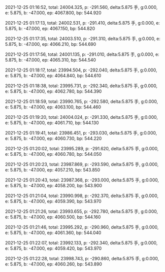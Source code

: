 2021-12-25 01:16:52, total: 24004.325, p: -291.560, delta:5.875 手, g:0.000, e: 5.875, b: -47.000, ep: 4067.800, bp: 544.920

2021-12-25 01:17:13, total: 24002.531, p: -291.410, delta:5.875 手, g:0.000, e: 5.875, b: -47.000, ep: 4067.150, bp: 544.820

2021-12-25 01:17:35, total: 24003.510, p: -291.310, delta:5.875 手, g:0.000, e: 5.875, b: -47.000, ep: 4066.210, bp: 544.690

2021-12-25 01:17:56, total: 24001.135, p: -291.010, delta:5.875 手, g:0.000, e: 5.875, b: -47.000, ep: 4065.310, bp: 544.540

2021-12-25 01:18:17, total: 23994.504, p: -292.040, delta:5.875 手, g:0.000, e: 5.875, b: -47.000, ep: 4064.840, bp: 544.610

2021-12-25 01:18:38, total: 23995.731, p: -292.340, delta:5.875 手, g:0.000, e: 5.875, b: -47.000, ep: 4062.780, bp: 544.390

2021-12-25 01:18:59, total: 23990.765, p: -292.580, delta:5.875 手, g:0.000, e: 5.875, b: -47.000, ep: 4063.100, bp: 544.460

2021-12-25 01:19:20, total: 24004.024, p: -291.330, delta:5.875 手, g:0.000, e: 5.875, b: -47.000, ep: 4061.710, bp: 544.130

2021-12-25 01:19:41, total: 23986.451, p: -293.030, delta:5.875 手, g:0.000, e: 5.875, b: -47.000, ep: 4060.730, bp: 544.220

2021-12-25 01:20:02, total: 23995.289, p: -291.620, delta:5.875 手, g:0.000, e: 5.875, b: -47.000, ep: 4060.780, bp: 544.050

2021-12-25 01:20:23, total: 23987.869, p: -293.590, delta:5.875 手, g:0.000, e: 5.875, b: -47.000, ep: 4057.210, bp: 543.850

2021-12-25 01:20:43, total: 23987.368, p: -293.000, delta:5.875 手, g:0.000, e: 5.875, b: -47.000, ep: 4058.200, bp: 543.900

2021-12-25 01:21:04, total: 23990.998, p: -292.370, delta:5.875 手, g:0.000, e: 5.875, b: -47.000, ep: 4059.390, bp: 543.970

2021-12-25 01:21:26, total: 23993.655, p: -292.780, delta:5.875 手, g:0.000, e: 5.875, b: -47.000, ep: 4060.500, bp: 544.160

2021-12-25 01:21:46, total: 23995.292, p: -290.960, delta:5.875 手, g:0.000, e: 5.875, b: -47.000, ep: 4061.360, bp: 544.040

2021-12-25 01:22:07, total: 23992.133, p: -292.340, delta:5.875 手, g:0.000, e: 5.875, b: -47.000, ep: 4059.420, bp: 543.970

2021-12-25 01:22:28, total: 23998.743, p: -290.860, delta:5.875 手, g:0.000, e: 5.875, b: -47.000, ep: 4060.260, bp: 543.890